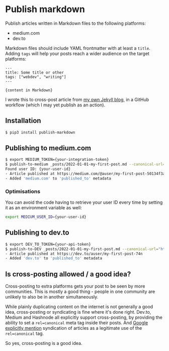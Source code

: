 # Publish markdown

Publish articles written in Markdown files to the following platforms:

- medium.com
- dev.to
<!--
- hashnode.com
- twitter.com
-->

Markdown files should include YAML frontmatter with at least a `title`. Adding `tags` will help your posts reach a wider audience on the target platforms:

```
---
title: Some title or other
tags: ["webdev", "writing"]
---

{content in Markdown}
```

I wrote this to cross-post article from [my own Jekyll blog](https://robinwinslow.uk), in a GitHub workflow (which I may yet publish as an action).

## Installation

``` bash
$ pip3 install publish-markdown
```

## Publishing to medium.com

``` bash
$ export MEDIUM_TOKEN={your-integration-token}
$ publish-to-medium _posts/2022-01-01-my-first-post.md --canonical-url="https://my-blog.com/2022/01/02/my-first-post"
Found user ID: {your-user-id}
- Article published at https://medium.com/@auser/my-first-post-50134f3aeba0
- Added 'medium.com' to 'published_to' metadata
```

### Optimisations

You can avoid the code having to retrieve your user ID every time by setting it as an environment variable as well:

``` bash
export MEDIUM_USER_ID={your-user-id}
```

## Publishing to dev.to

``` bash
$ export DEV_TO_TOKEN={your-api-token}
$ publish-to-DEV _posts/2022-01-01-my-first-post.md --canonical-url="https://my-blog.com/2022/01/02/my-first-post"
- Article published at https://dev.to/auser/my-first-post-74n
- Added 'dev.to' to 'published_to' metadata
```

## Is cross-posting allowed / a good idea?

Cross-posting to extra platforms gets your post to be seen by more communities. This is mostly a good thing - people in one community are unlikely to also be in another simultaneously. 

While plainly duplicating content on the internet is not generally a good idea, cross-posting or syndicating is fine where it's done right. Dev.to, Medium and Hashnode all explicitly support cross-posting, by providing the ability to set a `rel=canonical` meta tag inside their posts. And [Google explicitly mention](https://developers.google.com/search/docs/advanced/crawling/consolidate-duplicate-urls) syndication of articles as a legitimate use of the `rel=canonical` tag.

So yes, cross-posting is a good idea.
